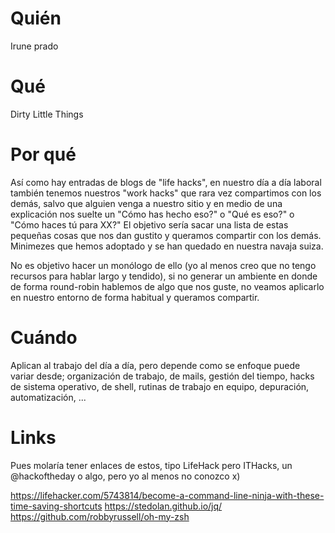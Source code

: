 # Quién
Irune prado

# Qué
Dirty Little Things

# Por qué
Así como hay entradas de blogs de "life hacks",  en nuestro día a día laboral también tenemos nuestros "work hacks" que rara vez compartimos con los demás, salvo que alguien venga a nuestro sitio y en medio de una explicación nos suelte un "Cómo has hecho eso?" o "Qué es eso?" o "Cómo haces tú para XX?"
El objetivo sería sacar una lista de estas pequeñas cosas que nos dan gustito y queramos compartir con los demás. Minimezes que hemos adoptado y se han quedado en nuestra navaja suiza. 

No es objetivo hacer un monólogo de ello (yo al menos creo que no tengo recursos para hablar largo y tendido), si no generar un ambiente en donde de forma round-robin hablemos de algo que nos guste, no veamos aplicarlo en nuestro entorno de forma habitual y queramos compartir.

# Cuándo
Aplican al trabajo del día a día, pero depende como se enfoque puede variar desde; organización de trabajo, de mails, gestión del tiempo, hacks de sistema operativo, de shell, rutinas de trabajo en equipo, depuración, automatización, ...  

# Links
Pues molaría tener enlaces de estos, tipo LifeHack pero ITHacks, un @hackoftheday o algo, pero yo al menos no conozco x)

https://lifehacker.com/5743814/become-a-command-line-ninja-with-these-time-saving-shortcuts
https://stedolan.github.io/jq/
https://github.com/robbyrussell/oh-my-zsh
